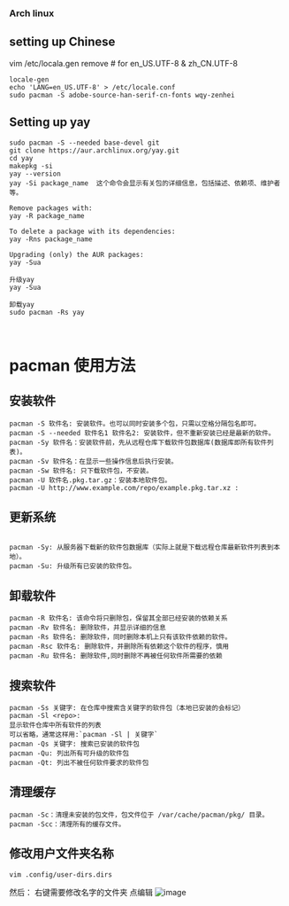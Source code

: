### Arch linux
## setting up Chinese
vim /etc/locala.gen
remove # for en_US.UTF-8 & zh_CN.UTF-8
```
locale-gen
echo 'LANG=en_US.UTF-8' > /etc/locale.conf 
sudo pacman -S adobe-source-han-serif-cn-fonts wqy-zenhei
```
## Setting up yay
```
sudo pacman -S --needed base-devel git
git clone https://aur.archlinux.org/yay.git
cd yay
makepkg -si
yay --version
yay -Si package_name  这个命令会显示有关包的详细信息，包括描述、依赖项、维护者等。

Remove packages with:
yay -R package_name

To delete a package with its dependencies:
yay -Rns package_name

Upgrading (only) the AUR packages:
yay -Sua

升级yay
yay -Sua

卸载yay
sudo pacman -Rs yay



```
# pacman 使用方法
## 安装软件
```
pacman -S 软件名: 安装软件。也可以同时安装多个包，只需以空格分隔包名即可。
pacman -S --needed 软件名1 软件名2: 安装软件，但不重新安装已经是最新的软件。
pacman -Sy 软件名：安装软件前，先从远程仓库下载软件包数据库(数据库即所有软件列表)。
pacman -Sv 软件名：在显示一些操作信息后执行安装。
pacman -Sw 软件名: 只下载软件包，不安装。
pacman -U 软件名.pkg.tar.gz：安装本地软件包。
pacman -U http://www.example.com/repo/example.pkg.tar.xz : 
```

## 更新系统
```

pacman -Sy: 从服务器下载新的软件包数据库（实际上就是下载远程仓库最新软件列表到本地）。
pacman -Su: 升级所有已安装的软件包。
```
## 卸载软件

```
pacman -R 软件名: 该命令将只删除包，保留其全部已经安装的依赖关系
pacman -Rv 软件名: 删除软件，并显示详细的信息
pacman -Rs 软件名: 删除软件，同时删除本机上只有该软件依赖的软件。
pacman -Rsc 软件名: 删除软件，并删除所有依赖这个软件的程序，慎用
pacman -Ru 软件名: 删除软件,同时删除不再被任何软件所需要的依赖
```
## 搜索软件
```
pacman -Ss 关键字: 在仓库中搜索含关键字的软件包（本地已安装的会标记）
pacman -Sl <repo>:
显示软件仓库中所有软件的列表
可以省略，通常这样用:`pacman -Sl | 关键字`
pacman -Qs 关键字: 搜索已安装的软件包
pacman -Qu: 列出所有可升级的软件包
pacman -Qt: 列出不被任何软件要求的软件包
```
## 清理缓存
```
pacman -Sc：清理未安装的包文件，包文件位于 /var/cache/pacman/pkg/ 目录。
pacman -Scc：清理所有的缓存文件。
```

## 修改用户文件夹名称
```
vim .config/user-dirs.dirs
```
然后：
右键需要修改名字的文件夹 点编辑
![image](https://github.com/user-attachments/assets/d6486d32-4986-4b0d-8e38-77ee70763a08)

